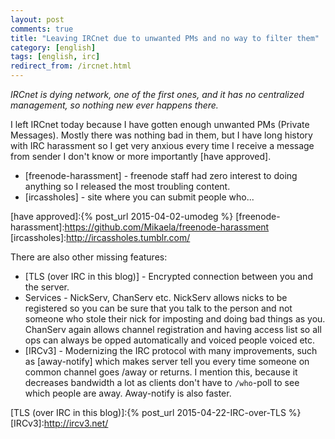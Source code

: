 ```yaml
---
layout: post
comments: true
title: "Leaving IRCnet due to unwanted PMs and no way to filter them"
category: [english]
tags: [english, irc]
redirect_from: /ircnet.html
---
```


*IRCnet is dying network, one of the first ones, and it has no centralized
 management, so nothing new ever happens there.*

I left IRCnet today because I have gotten enough unwanted PMs (Private
Messages). Mostly there was nothing bad in them, but I have long history
with IRC harassment so I get very anxious every time I receive a message
from sender I don't know or more importantly [have approved].

* [freenode-harassment] - freenode staff had zero interest to doing
  anything so I released the most troubling content.
* [ircassholes] - site where you can submit people who...

[have approved]:{% post_url 2015-04-02-umodeg %}
[freenode-harassment]:https://github.com/Mikaela/freenode-harassment
[ircassholes]:http://ircassholes.tumblr.com/

There are also other missing features:

* [TLS (over IRC in this blog)] - Encrypted connection between you and the
  server.
* Services - NickServ, ChanServ etc. NickServ allows nicks to be registered
  so you can be sure that you talk to the person and not someone who
  stole their nick for imposting and doing bad things as you. ChanServ
  again allows channel registration and having access list so all ops
  can always be opped automatically and voiced people voiced etc.
* [IRCv3] - Modernizing the IRC protocol with many improvements, such as
  [away-notify] which makes server tell you every time someone on common
  channel goes /away or returns. I mention this, because it decreases
  bandwidth a lot as clients don't have to `/who`-poll to see which people
  are away. Away-notify is also faster.

[TLS (over IRC in this blog)]:{% post_url 2015-04-22-IRC-over-TLS %}
[IRCv3]:http://ircv3.net/
